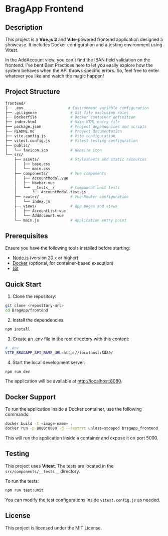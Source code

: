 # BragApp Frontend

## Description

This project is a **Vue.js 3** and **Vite**-powered frontend application designed a showcase. It includes Docker configuration and a testing environment using Vitest. 

In the AddAccount view, you can't find the IBAN field validation on the frontend. I’ve bent Best Practices here to let you easily explore how the system behaves when the API throws specific errors. So, feel free to enter whatever you like and watch the magic happen!

## Project Structure

```bash
frontend/
├── .env                    # Environment variable configuration
├── .gitignore               # Git file exclusion rules
├── Dockerfile               # Docker container definition
├── index.html               # Main HTML entry file
├── package.json             # Project dependencies and scripts
├── README.md                # Project documentation
├── vite.config.js           # Vite configuration
├── vitest.config.js         # Vitest testing configuration
├── public/
│   └── favicon.ico          # Website icon
└── src/
    ├── assets/              # Stylesheets and static resources
    │   ├── base.css
    │   └── main.css
    ├── components/          # Vue components
    │   ├── AccountModal.vue
    │   ├── Navbar.vue
    │   └── __tests__/       # Component unit tests
    │       └── AccountModal.test.js
    ├── router/              # Vue Router configuration
    │   └── index.js
    ├── views/               # App pages and views
    │   ├── AccountList.vue
    │   └── AddAccount.vue
    └── main.js              # Application entry point
```

## Prerequisites

Ensure you have the following tools installed before starting:

- [Node.js](https://nodejs.org/) (version 20.x or higher)
- [Docker](https://www.docker.com/) (optional, for container-based execution)
- [Git](https://git-scm.com/)

## Quick Start

1. Clone the repository:

```bash
git clone <repository-url>
cd BragApp/frontend
```

2. Install the dependencies:

```bash
npm install
```

3. Create an .env file in the root directory with this content:

```bash
# .env
VITE_BRAGAPP_API_BASE_URL=http://localhost:8080/
```

4. Start the local development server:

```bash
npm run dev
```

The application will be available at [http://localhost:8080](http://localhost:8080).



## Docker Support

To run the application inside a Docker container, use the following commands:

```bash
docker build -t <image-name> .
docker run -p 8080:8080 -d --restart unless-stopped bragapp_frontend
```

This will run the application inside a container and expose it on port 5000.

## Testing

This project uses **Vitest**. The tests are located in the `src/components/__tests__` directory.

To run the tests:

```bash
npm run test:unit
```

You can modify the test configurations inside `vitest.config.js` as needed.

## License

This project is licensed under the MIT License.
